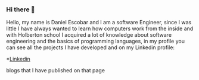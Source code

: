 ### Hi there 👋

Hello, my name is Daniel Escobar and I am a software Engineer, since I was little I have always wanted to learn how computers work from the inside and with Holberton school I acquired a lot of knowledge about software engineering and the basics of programming languages, in my profile you can see all the projects I have developed and on my Linkedin profile:

*<a href="https://www.linkedin.com/in/daniel-felipe-escobar-chavez-7823881b6/">Linkedin</a>

blogs that I have published on that page
